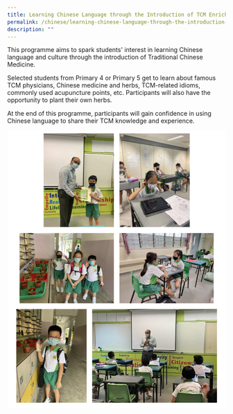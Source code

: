 ```yaml
---
title: Learning Chinese Language through the Introduction of TCM Enrichment Programme
permalink: /chinese/learning-chinese-language-through-the-introduction-of-tcm-enrichment-programme/
description: ""
---
```

This programme aims to spark students' interest in learning Chinese language and culture through the introduction of Traditional Chinese Medicine.

  

Selected students from Primary 4 or Primary 5 get to learn about famous TCM physicians, Chinese medicine and herbs, TCM-related idioms, commonly used acupuncture points, etc. Participants will also have the opportunity to plant their own herbs.

  

At the end of this programme, participants will gain confidence in using Chinese language to share their TCM knowledge and experience.

![](/images/tcm.png)